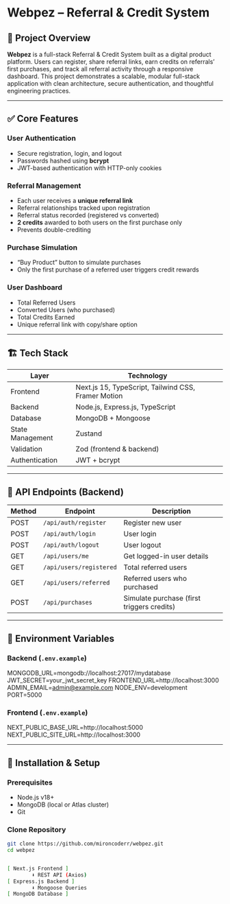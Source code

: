 # Webpez – Referral & Credit System

## 📌 Project Overview
**Webpez** is a full-stack Referral & Credit System built as a digital product platform. Users can register, share referral links, earn credits on referrals’ first purchases, and track all referral activity through a responsive dashboard. This project demonstrates a scalable, modular full-stack application with clean architecture, secure authentication, and thoughtful engineering practices.

---

## ✅ Core Features

### User Authentication
- Secure registration, login, and logout
- Passwords hashed using **bcrypt**
- JWT-based authentication with HTTP-only cookies

### Referral Management
- Each user receives a **unique referral link**
- Referral relationships tracked upon registration
- Referral status recorded (registered vs converted)
- **2 credits** awarded to both users on the first purchase only
- Prevents double-crediting

### Purchase Simulation
- “Buy Product” button to simulate purchases
- Only the first purchase of a referred user triggers credit rewards

### User Dashboard
- Total Referred Users
- Converted Users (who purchased)
- Total Credits Earned
- Unique referral link with copy/share option

---

## 🏗️ Tech Stack

| Layer | Technology |
|-------|------------|
| Frontend | Next.js 15, TypeScript, Tailwind CSS, Framer Motion |
| Backend | Node.js, Express.js, TypeScript |
| Database | MongoDB + Mongoose |
| State Management | Zustand |
| Validation | Zod (frontend & backend) |
| Authentication | JWT + bcrypt |

---

## 🔗 API Endpoints (Backend)

| Method | Endpoint | Description |
|--------|----------|-------------|
| POST | `/api/auth/register` | Register new user |
| POST | `/api/auth/login` | User login |
| POST | `/api/auth/logout` | User logout |
| GET  | `/api/users/me` | Get logged-in user details |
| GET  | `/api/users/registered` | Total referred users |
| GET  | `/api/users/referred` | Referred users who purchased |
| POST | `/api/purchases` | Simulate purchase (first triggers credits) |

---

## 📜 Environment Variables

### Backend (`.env.example`)
MONGODB_URL=mongodb://localhost:27017/mydatabase
JWT_SECRET=your_jwt_secret_key
FRONTEND_URL=http://localhost:3000
ADMIN_EMAIL=admin@example.com
NODE_ENV=development
PORT=5000

### Frontend (`.env.example`)
NEXT_PUBLIC_BASE_URL=http://localhost:5000
NEXT_PUBLIC_SITE_URL=http://localhost:3000

---

## 🚀 Installation & Setup

### Prerequisites
- Node.js v18+  
- MongoDB (local or Atlas cluster)  
- Git  

### Clone Repository
```bash
git clone https://github.com/mironcoderr/webpez.git
cd webpez


[ Next.js Frontend ]
        ⬇️ REST API (Axios)
[ Express.js Backend ]
        ⬇️ Mongoose Queries
[ MongoDB Database ]
